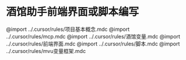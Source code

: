 # 酒馆助手前端界面或脚本编写

@import ../.cursor/rules/项目基本概念.mdc
@import ../.cursor/rules/mcp.mdc
@import ../.cursor/rules/酒馆变量.mdc
@import ../.cursor/rules/前端界面.mdc
@import ../.cursor/rules/脚本.mdc
@import ../.cursor/rules/mvu变量框架.mdc
